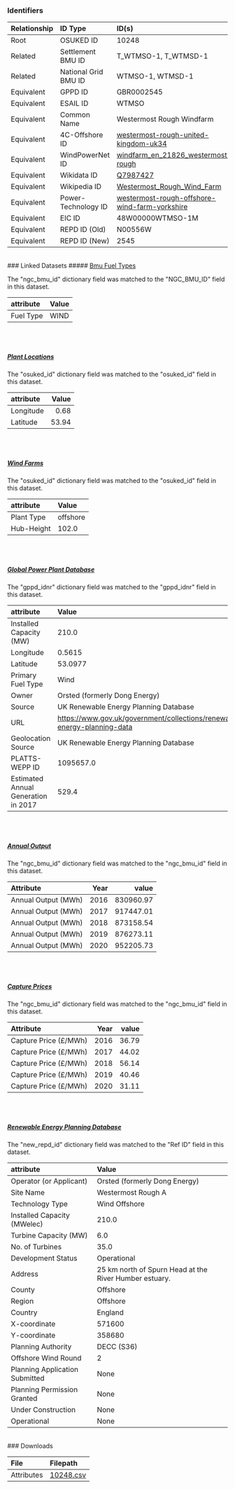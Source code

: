 ### Identifiers

| Relationship   | ID Type              | ID(s)                                                                                                                                    |
|:---------------|:---------------------|:-----------------------------------------------------------------------------------------------------------------------------------------|
| Root           | OSUKED ID            | 10248                                                                                                                                    |
| Related        | Settlement BMU ID    | T_WTMSO-1, T_WTMSD-1                                                                                                                     |
| Related        | National Grid BMU ID | WTMSO-1, WTMSD-1                                                                                                                         |
| Equivalent     | GPPD ID              | GBR0002545                                                                                                                               |
| Equivalent     | ESAIL ID             | WTMSO                                                                                                                                    |
| Equivalent     | Common Name          | Westermost Rough Windfarm                                                                                                                |
| Equivalent     | 4C-Offshore ID       | [westermost-rough-united-kingdom-uk34](https://www.4coffshore.com/windfarms/united-kingdom/westermost-rough-united-kingdom-uk34.html)    |
| Equivalent     | WindPowerNet ID      | [windfarm_en_21826_westermost-rough](https://www.thewindpower.net/windfarm_en_21826_westermost-rough.php)                                |
| Equivalent     | Wikidata ID          | [Q7987427](https://www.wikidata.org/wiki/Q7987427)                                                                                       |
| Equivalent     | Wikipedia ID         | [Westermost_Rough_Wind_Farm](https://en.wikipedia.org/wiki/Westermost_Rough_Wind_Farm)                                                   |
| Equivalent     | Power-Technology ID  | [westermost-rough-offshore-wind-farm-yorkshire](https://www.power-technology.com/projects/westermost-rough-offshore-wind-farm-yorkshire) |
| Equivalent     | EIC ID               | 48W00000WTMSO-1M                                                                                                                         |
| Equivalent     | REPD ID (Old)        | N00556W                                                                                                                                  |
| Equivalent     | REPD ID (New)        | 2545                                                                                                                                     |

<br>
### Linked Datasets
##### <a href="https://osuked.github.io/Power-Station-Dictionary/datasets/bmu-fuel-types">Bmu Fuel Types</a>



The "ngc_bmu_id" dictionary field was matched to the "NGC_BMU_ID" field in this dataset.

| attribute   | Value   |
|:------------|:--------|
| Fuel Type   | WIND    |

<br><br>
##### <a href="https://osuked.github.io/Power-Station-Dictionary/datasets/plant-locations">Plant Locations</a>



The "osuked_id" dictionary field was matched to the "osuked_id" field in this dataset.

| attribute   |   Value |
|:------------|--------:|
| Longitude   |    0.68 |
| Latitude    |   53.94 |

<br><br>
##### <a href="https://osuked.github.io/Power-Station-Dictionary/datasets/wind-farms">Wind Farms</a>



The "osuked_id" dictionary field was matched to the "osuked_id" field in this dataset.

| attribute   | Value    |
|:------------|:---------|
| Plant Type  | offshore |
| Hub-Height  | 102.0    |

<br><br>
##### <a href="https://osuked.github.io/Power-Station-Dictionary/datasets/global-power-plant-database">Global Power Plant Database</a>



The "gppd_idnr" dictionary field was matched to the "gppd_idnr" field in this dataset.

| attribute                           | Value                                                                    |
|:------------------------------------|:-------------------------------------------------------------------------|
| Installed Capacity (MW)             | 210.0                                                                    |
| Longitude                           | 0.5615                                                                   |
| Latitude                            | 53.0977                                                                  |
| Primary Fuel Type                   | Wind                                                                     |
| Owner                               | Orsted (formerly Dong Energy)                                            |
| Source                              | UK Renewable Energy Planning Database                                    |
| URL                                 | https://www.gov.uk/government/collections/renewable-energy-planning-data |
| Geolocation Source                  | UK Renewable Energy Planning Database                                    |
| PLATTS-WEPP ID                      | 1095657.0                                                                |
| Estimated Annual Generation in 2017 | 529.4                                                                    |

<br><br>
##### <a href="https://osuked.github.io/Power-Station-Dictionary/datasets/annual-output">Annual Output</a>



The "ngc_bmu_id" dictionary field was matched to the "ngc_bmu_id" field in this dataset.

| Attribute           |   Year |     value |
|:--------------------|-------:|----------:|
| Annual Output (MWh) |   2016 | 830960.97 |
| Annual Output (MWh) |   2017 | 917447.01 |
| Annual Output (MWh) |   2018 | 873158.54 |
| Annual Output (MWh) |   2019 | 876273.11 |
| Annual Output (MWh) |   2020 | 952205.73 |

<br><br>
##### <a href="https://osuked.github.io/Power-Station-Dictionary/datasets/capture-prices">Capture Prices</a>



The "ngc_bmu_id" dictionary field was matched to the "ngc_bmu_id" field in this dataset.

| Attribute             |   Year |   value |
|:----------------------|-------:|--------:|
| Capture Price (£/MWh) |   2016 |   36.79 |
| Capture Price (£/MWh) |   2017 |   44.02 |
| Capture Price (£/MWh) |   2018 |   56.14 |
| Capture Price (£/MWh) |   2019 |   40.46 |
| Capture Price (£/MWh) |   2020 |   31.11 |

<br><br>
##### <a href="https://osuked.github.io/Power-Station-Dictionary/datasets/renewable-energy-planning-database">Renewable Energy Planning Database</a>



The "new_repd_id" dictionary field was matched to the "Ref ID" field in this dataset.

| attribute                      | Value                                                  |
|:-------------------------------|:-------------------------------------------------------|
| Operator (or Applicant)        | Orsted (formerly Dong Energy)                          |
| Site Name                      | Westermost Rough A                                     |
| Technology Type                | Wind Offshore                                          |
| Installed Capacity (MWelec)    | 210.0                                                  |
| Turbine Capacity (MW)          | 6.0                                                    |
| No. of Turbines                | 35.0                                                   |
| Development Status             | Operational                                            |
| Address                        | 25 km north of Spurn Head at the River Humber estuary. |
| County                         | Offshore                                               |
| Region                         | Offshore                                               |
| Country                        | England                                                |
| X-coordinate                   | 571600                                                 |
| Y-coordinate                   | 358680                                                 |
| Planning Authority             | DECC (S36)                                             |
| Offshore Wind Round            | 2                                                      |
| Planning Application Submitted | None                                                   |
| Planning Permission Granted    | None                                                   |
| Under Construction             | None                                                   |
| Operational                    | None                                                   |


<br>
### Downloads


| File       | Filepath                                                                              |
|:-----------|:--------------------------------------------------------------------------------------|
| Attributes | [10248.csv](https://osuked.github.io/Power-Station-Dictionary/object_attrs/10248.csv) |
